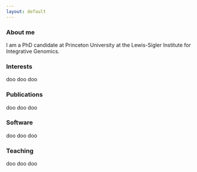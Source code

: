 ```yaml
---
layout: default
---
```


### About me

I am a PhD candidate at Princeton University at the Lewis-Sigler Institute for Integrative Genomics.


### Interests

doo doo doo

### Publications

doo doo doo

### Software

doo doo doo

### Teaching

doo doo doo
